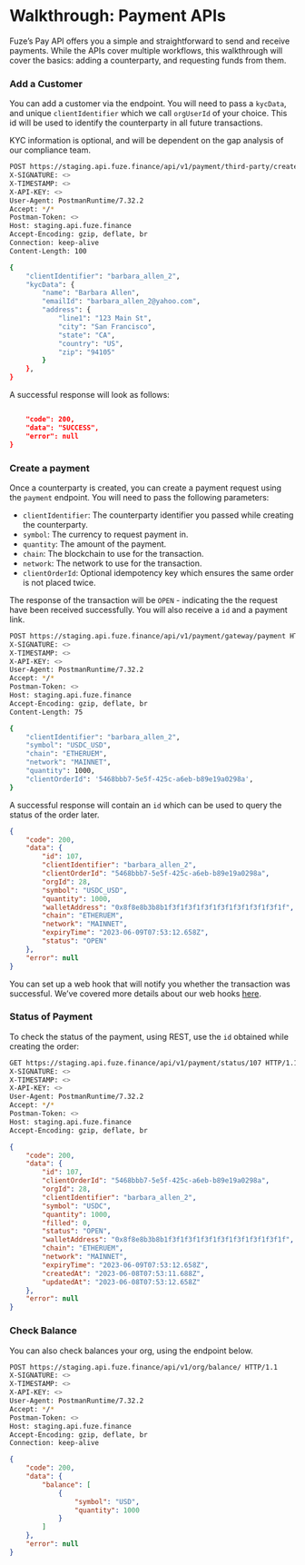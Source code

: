 # Walkthrough: Payment APIs
Fuze’s Pay API offers you a simple and straightforward to send and receive payments. While the APIs cover multiple workflows, this walkthrough will cover the basics: adding a counterparty, and requesting funds from them.

### Add a Customer
You can add a customer via the endpoint. You will need to pass a `kycData`, and unique `clientIdentifier` which we call `orgUserId` of your choice. This id will be used to identify the counterparty in all future transactions.

KYC information is optional, and will be dependent on the gap analysis of our compliance team.

```bash
POST https://staging.api.fuze.finance/api/v1/payment/third-party/create/ HTTP/1.1
X-SIGNATURE: <>
X-TIMESTAMP: <>
X-API-KEY: <>
User-Agent: PostmanRuntime/7.32.2
Accept: */*
Postman-Token: <>
Host: staging.api.fuze.finance
Accept-Encoding: gzip, deflate, br
Connection: keep-alive
Content-Length: 100

{
    "clientIdentifier": "barbara_allen_2",
    "kycData": {
        "name": "Barbara Allen",
        "emailId": "barbara_allen_2@yahoo.com",
        "address": {
            "line1": "123 Main St",
            "city": "San Francisco",
            "state": "CA",
            "country": "US",
            "zip": "94105"
        }
    },
}
```

A successful response will look as follows:
```json

    "code": 200,
    "data": "SUCCESS",
    "error": null
}
```

### Create a payment
Once a counterparty is created, you can create a payment request using the `payment` endpoint. You will need to pass the
following parameters:

- `clientIdentifier`: The counterparty identifier you passed while creating the counterparty.
- `symbol`: The currency to request payment in.
- `quantity`: The amount of the payment.
- `chain`: The blockchain to use for the transaction.
- `network`: The network to use for the transaction.
- `clientOrderId`: Optional idempotency key which ensures the same order is not placed twice.

The response of the transaction will be `OPEN` - indicating the the request have been received successfully. You will also receive a `id` and a payment link.

```bash
POST https://staging.api.fuze.finance/api/v1/payment/gateway/payment HTTP/1.1
X-SIGNATURE: <>
X-TIMESTAMP: <>
X-API-KEY: <>
User-Agent: PostmanRuntime/7.32.2
Accept: */*
Postman-Token: <>
Host: staging.api.fuze.finance
Accept-Encoding: gzip, deflate, br
Content-Length: 75

{
    "clientIdentifier": "barbara_allen_2",
    "symbol": "USDC_USD",
    "chain": "ETHERUEM",
    "network": "MAINNET",
    "quantity": 1000,
    "clientOrderId": '5468bbb7-5e5f-425c-a6eb-b89e19a0298a',
}
```

A successful response will contain an `id` which can be used to query the status of the order later.

```json
{
    "code": 200,
    "data": {
        "id": 107,
        "clientIdentifier": "barbara_allen_2",
        "clientOrderId": "5468bbb7-5e5f-425c-a6eb-b89e19a0298a",
        "orgId": 28,
        "symbol": "USDC_USD",
        "quantity": 1000,
        "walletAddress": "0x8f8e8b3b8b1f3f1f3f1f3f1f3f1f3f1f3f1f3f1f",
        "chain": "ETHERUEM",
        "network": "MAINNET",
        "expiryTime": "2023-06-09T07:53:12.658Z",
        "status": "OPEN"
    },
    "error": null
}
```

You can set up a web hook that will notify you whether the transaction was successful. We’ve covered more details about our web hooks [here](/advanced/webhooks).

### Status of Payment
To check the status of the payment, using REST, use the `id` obtained while creating the order:

```bash
GET https://staging.api.fuze.finance/api/v1/payment/status/107 HTTP/1.1
X-SIGNATURE: <>
X-TIMESTAMP: <>
X-API-KEY: <>
User-Agent: PostmanRuntime/7.32.2
Accept: */*
Postman-Token: <>
Host: staging.api.fuze.finance
Accept-Encoding: gzip, deflate, br
```

```json
{
    "code": 200,
    "data": {
        "id": 107,
        "clientOrderId": "5468bbb7-5e5f-425c-a6eb-b89e19a0298a",
        "orgId": 28,
        "clientIdentifier": "barbara_allen_2",
        "symbol": "USDC",
        "quantity": 1000,
        "filled": 0,
        "status": "OPEN",
        "walletAddress": "0x8f8e8b3b8b1f3f1f3f1f3f1f3f1f3f1f3f1f3f1f",
        "chain": "ETHERUEM",
        "network": "MAINNET",
        "expiryTime": "2023-06-09T07:53:12.658Z",
        "createdAt": "2023-06-08T07:53:11.688Z",
        "updatedAt": "2023-06-08T07:53:12.658Z"
    },
    "error": null
}
```

### Check Balance
You can also check balances your org, using the endpoint below.

```bash
POST https://staging.api.fuze.finance/api/v1/org/balance/ HTTP/1.1
X-SIGNATURE: <>
X-TIMESTAMP: <>
X-API-KEY: <>
User-Agent: PostmanRuntime/7.32.2
Accept: */*
Postman-Token: <>
Host: staging.api.fuze.finance
Accept-Encoding: gzip, deflate, br
Connection: keep-alive
```

```json
{
    "code": 200,
    "data": {
        "balance": [
            {
                "symbol": "USD",
                "quantity": 1000
            }
        ]
    },
    "error": null
}
```

